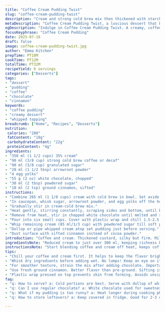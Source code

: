 ```yaml
---
title: "Coffee Cream Pudding Twist"
slug: "coffee-cream-pudding-twist"
description: "Cream and strong cold brew mix then thickened with starch and egg yolks. Milk chocolate folded in hot, strained if needed. Chilled till set. Whipped coconut cream with powdered sugar on top. Dust with cinnamon instead of cocoa powder. Six servings. Chill times adjusted slightly. Ingredients quantities reduced by 30% with substitutions for some items."
metaDescription: "Coffee Cream Pudding Twist, a luscious dessert that blends cold brew, cream, and white chocolate. Topped with sweetened whipped coconut cream."
ogDescription: "Indulge in Coffee Cream Pudding Twist. A creamy, coffee-infused dessert layered with whipped coconut cream and a sprinkle of cinnamon."
focusKeyphrase: "Coffee Cream Pudding"
date: 2025-07-16
draft: false
image: coffee-cream-pudding-twist.jpg
author: "Emma Kitchen"
prepTime: PT18M
cookTime: PT12M
totalTime: PT32M
recipeYield: 6 servings
categories: ["Desserts"]
tags:
- "dessert"
- "pudding"
- "coffee"
- "chocolate"
- "cinnamon"
keywords:
- "coffee pudding"
- "creamy dessert"
- "whipped topping"
breadcrumb: ["Home", "Recipes", "Desserts"]
nutrition: 
 calories: "280"
 fatContent: "18g"
 carbohydrateContent: "22g"
 proteinContent: "4g"
ingredients:
- "350 ml (1 1/2 cups) 35% cream"
- "90 ml (3/8 cup) strong cold brew coffee or decaf"
- "90 ml (3/8 cup) granulated sugar"
- "20 ml (1 1/2 tbsp) arrowroot powder"
- "4 egg yolks"
- "55 g (2 oz) white chocolate, chopped"
- "30 ml (2 tbsp) powdered sugar"
- "10 ml (2 tsp) ground cinnamon, sifted"
instructions:
- "Combine 265 ml (1 1/8 cups) cream with cold brew in bowl. Set aside."
- "In saucepan, whisk sugar, arrowroot powder, and egg yolks off the heat."
- "Gradually stir in cream-cold brew mix."
- "Heat gently, stirring constantly, scraping sides and bottom, until boiling point reached. Thick and creamy. About 12 min."
- "Remove from heat, stir in chopped white chocolate until melted and smooth. Strain if lumpy."
- "Pour into six small cups. Cover with plastic wrap and chill 1.5-2.5 hours or overnight."
- "Whip remaining cream (85 ml/1/3 cup) with powdered sugar till soft peaks form."
- "Dollop or pipe whipped cream atop set pudding just before serving."
- "Dust surface with sifted cinnamon instead of cocoa powder."
introduction: "Coffee and cream. Thickened custard, silky but firm. Milk chocolate swapped to white, sweeter, different tone. Replacing cornstarch with arrowroot for subtle texture change. Cold brew instead of espresso, smoother bitterness. Whipped cream with powdered sugar like usual, but topping dusted with cinnamon adds new spice dimension. Slightly less cream and coffee used. Sugar decreased; ingredients trimmed around thirty percent. Cooking steps jump: mix dry, add wet slow; heat slow to boil, stir constantly, no lumps. Cool faster, chill less or overnight. Prep and wait below original but texture holds. Presentation neat: six servings. Simple, sharp, but varied in taste and feel."
ingredientsNote: "Reduced cream to just over 300 ml, keeping richness but lighter. Using cold brew instead of espresso cuts acid but keeps coffee punch. Arrowroot powder replaces more common cornstarch; lighter, clearer texture on cooling. White chocolate swaps the usual milk chocolate: sweeter, subtler cocoa notes, melts differently. Powdered sugar for sweetening whipped cream, not granulated. Cinnamon replaces cocoa powder for surface dusting—introduces warm spice instead of bitterness. Egg yolks untouched, vital for thickening and bite. Sugar lowered a bit to balance white chocolate’s natural sweetness. Quantities shift 30% lower for smaller portions or different consistency, but final volume and servings remain six."
instructionsNote: "Start blending coffee and cream off heat, keeps coffee aroma. Dry ingredients and yolk mix whisked before wet joins avoids lumps. Heat thickening phase slow, constant stirring; thick custard forms gently. After boiling, remove from flame immediately, folding in chocolate slowly until completely melted, smooth. Sifting custard after heating ensures any bits gone—silky. Pour into cups, plastic wrap pressed on top avoids skin forming. Chill shortened slightly but can be overnight for convenience. Whipping cream with powdered sugar to soft peaks ensures light topping, piped or spooned over pudding just prior to serving. Final dust of cinnamon instead of traditional cocoa offers unexpected warm flavor contrast. Serve cold, neat portions. Small time adjustments mimic gently changing texture and chill speed."
tips:
- "Chill your coffee and cream first. It helps to keep the flavor bright. Combine cold ingredients off heat for aromatic blend. Mix slowly, avoid splashes too."
- "Whisk dry ingredients before adding wet. No lumps! Keep an eye on it. Stirring constantly as it heats is key. Prevents sticking, burns. Scrape sides well."
- "For smoother texture, strain the mix after adding chocolate. Important. This step catches lumps. You want silky custard, don’t skip it."
- "Use fresh ground cinnamon. Better flavor than pre-ground. Sifting is essential for topping. A light dusting gives presentation a lift. Show off your cooking."
- "Plastic wrap pressed on top prevents skin from forming. Avoids unsightly crust. Chill cups tightly. Can do overnight. Texture stays creamy longer this way."
faq:
- "q: How to serve? a: Cold portions are best. Serve with dollop of whipped cream on top. Dust with cinnamon. Looks nice, tastes great."
- "q: Can I use regular chocolate? a: White chocolate used for sweetness. But yes, substitute if preferred. Milk or dark can work too. Adjust sweetness."
- "q: What if my pudding is too runny? a: Heat longer during cooking phase. Stir continually until thickened. Adjust arrowroot if needed. Try more next time."
- "q: How to store leftovers? a: Keep covered in fridge. Good for 2-3 days. Just rewhip cream before serving. Freshens it up a lot."

---
```

